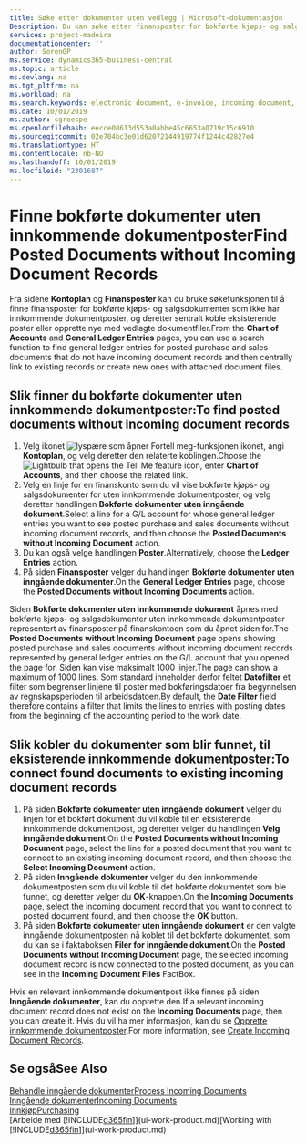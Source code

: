 ```yaml
---
title: Søke etter dokumenter uten vedlegg | Microsoft-dokumentasjon
Description: Du kan søke etter finansposter for bokførte kjøps- og salgsdokumenter som ikke har inngående elektroniske dokumenter, for eksempel importerte fakturaer.
services: project-madeira
documentationcenter: ''
author: SorenGP
ms.service: dynamics365-business-central
ms.topic: article
ms.devlang: na
ms.tgt_pltfrm: na
ms.workload: na
ms.search.keywords: electronic document, e-invoice, incoming document, OCR, ecommerce, document exchange, import invoice
ms.date: 10/01/2019
ms.author: sgroespe
ms.openlocfilehash: eecce08613d553a0abbe45c6653a0719c15c6910
ms.sourcegitcommit: 02e704bc3e01d62072144919774f1244c42827e4
ms.translationtype: HT
ms.contentlocale: nb-NO
ms.lasthandoff: 10/01/2019
ms.locfileid: "2301687"
---
```

# <a name="find-posted-documents-without-incoming-document-records"></a><span data-ttu-id="12819-103">Finne bokførte dokumenter uten innkommende dokumentposter</span><span class="sxs-lookup"><span data-stu-id="12819-103">Find Posted Documents without Incoming Document Records</span></span>
<span data-ttu-id="12819-104">Fra sidene **Kontoplan** og **Finansposter** kan du bruke søkefunksjonen til å finne finansposter for bokførte kjøps- og salgsdokumenter som ikke har innkommende dokumentposter, og deretter sentralt koble eksisterende poster eller opprette nye med vedlagte dokumentfiler.</span><span class="sxs-lookup"><span data-stu-id="12819-104">From the **Chart of Accounts** and **General Ledger Entries** pages, you can use a search function to find general ledger entries for posted purchase and sales documents that do not have incoming document records and then centrally link to existing records or create new ones with attached document files.</span></span>

## <a name="to-find-posted-documents-without-incoming-document-records"></a><span data-ttu-id="12819-105">Slik finner du bokførte dokumenter uten innkommende dokumentposter:</span><span class="sxs-lookup"><span data-stu-id="12819-105">To find posted documents without incoming document records</span></span>
1. <span data-ttu-id="12819-106">Velg ikonet ![lyspære som åpner Fortell meg-funksjonen](media/ui-search/search_small.png "Fortell hva du vil gjøre") ikonet, angi **Kontoplan**, og velg deretter den relaterte koblingen.</span><span class="sxs-lookup"><span data-stu-id="12819-106">Choose the ![Lightbulb that opens the Tell Me feature](media/ui-search/search_small.png "Tell me what you want to do") icon, enter **Chart of Accounts**, and then choose the related link.</span></span>
2. <span data-ttu-id="12819-107">Velg en linje for en finanskonto som du vil vise bokførte kjøps- og salgsdokumenter for uten innkommende dokumentposter, og velg deretter handlingen **Bokførte dokumenter uten inngående dokument**.</span><span class="sxs-lookup"><span data-stu-id="12819-107">Select a line for a G/L account for whose general ledger entries you want to see posted purchase and sales documents without incoming document records, and then choose the **Posted Documents without Incoming Document** action.</span></span>
3. <span data-ttu-id="12819-108">Du kan også velge handlingen **Poster**.</span><span class="sxs-lookup"><span data-stu-id="12819-108">Alternatively, choose the **Ledger Entries** action.</span></span>
4. <span data-ttu-id="12819-109">På siden **Finansposter** velger du handlingen **Bokførte dokumenter uten inngående dokumenter**.</span><span class="sxs-lookup"><span data-stu-id="12819-109">On the **General Ledger Entries** page, choose the **Posted Documents without Incoming Documents** action.</span></span>

<span data-ttu-id="12819-110">Siden **Bokførte dokumenter uten innkommende dokument** åpnes med bokførte kjøps- og salgsdokumenter uten innkommende dokumentposter representert av finansposter på finanskontoen som du åpnet siden for.</span><span class="sxs-lookup"><span data-stu-id="12819-110">The **Posted Documents without Incoming Document** page opens showing posted purchase and sales documents without incoming document records represented by general ledger entries on the G/L account that you opened the page for.</span></span> <span data-ttu-id="12819-111">Siden kan vise maksimalt 1000 linjer.</span><span class="sxs-lookup"><span data-stu-id="12819-111">The page can show a maximum of 1000 lines.</span></span> <span data-ttu-id="12819-112">Som standard inneholder derfor feltet **Datofilter** et filter som begrenser linjene til poster med bokføringsdatoer fra begynnelsen av regnskapsperioden til arbeidsdatoen.</span><span class="sxs-lookup"><span data-stu-id="12819-112">By default, the **Date Filter** field therefore contains a filter that limits the lines to entries with posting dates from the beginning of the accounting period to the work date.</span></span>

## <a name="to-connect-found-documents-to-existing-incoming-document-records"></a><span data-ttu-id="12819-113">Slik kobler du dokumenter som blir funnet, til eksisterende innkommende dokumentposter:</span><span class="sxs-lookup"><span data-stu-id="12819-113">To connect found documents to existing incoming document records</span></span>
1. <span data-ttu-id="12819-114">På siden **Bokførte dokumenter uten inngående dokument** velger du linjen for et bokført dokument du vil koble til en eksisterende innkommende dokumentpost, og deretter velger du handlingen **Velg inngående dokument**.</span><span class="sxs-lookup"><span data-stu-id="12819-114">On the **Posted Documents without Incoming Document** page, select the line for a posted document that you want to connect to an existing incoming document record, and then choose the **Select Incoming Document** action.</span></span>
2. <span data-ttu-id="12819-115">På siden **Inngående dokumenter** velger du den innkommende dokumentposten som du vil koble til det bokførte dokumentet som ble funnet, og deretter velger du **OK**-knappen.</span><span class="sxs-lookup"><span data-stu-id="12819-115">On the **Incoming Documents** page, select the incoming document record that you want to connect to posted document found, and then choose the **OK** button.</span></span>
3. <span data-ttu-id="12819-116">På siden **Bokførte dokumenter uten inngående dokument** er den valgte inngående dokumentposten nå koblet til det bokførte dokumentet, som du kan se i faktaboksen **Filer for inngående dokument**.</span><span class="sxs-lookup"><span data-stu-id="12819-116">On the **Posted Documents without Incoming Document** page, the selected incoming document record is now connected to the posted document, as you can see in the **Incoming Document Files** FactBox.</span></span>

<span data-ttu-id="12819-117">Hvis en relevant innkommende dokumentpost ikke finnes på siden **Inngående dokumenter**, kan du opprette den.</span><span class="sxs-lookup"><span data-stu-id="12819-117">If a relevant incoming document record does not exist on the **Incoming Documents** page, then you can create it.</span></span> <span data-ttu-id="12819-118">Hvis du vil ha mer informasjon, kan du se [Opprette innkommende dokumentposter](across-how-create-income-document-records.md).</span><span class="sxs-lookup"><span data-stu-id="12819-118">For more information, see [Create Incoming Document Records](across-how-create-income-document-records.md).</span></span>

## <a name="see-also"></a><span data-ttu-id="12819-119">Se også</span><span class="sxs-lookup"><span data-stu-id="12819-119">See Also</span></span>
[<span data-ttu-id="12819-120">Behandle inngående dokumenter</span><span class="sxs-lookup"><span data-stu-id="12819-120">Process Incoming Documents</span></span>](across-process-income-documents.md)  
[<span data-ttu-id="12819-121">Inngående dokumenter</span><span class="sxs-lookup"><span data-stu-id="12819-121">Incoming Documents</span></span>](across-income-documents.md)  
[<span data-ttu-id="12819-122">Innkjøp</span><span class="sxs-lookup"><span data-stu-id="12819-122">Purchasing</span></span>](purchasing-manage-purchasing.md)  
<span data-ttu-id="12819-123">[Arbeide med [!INCLUDE[d365fin](includes/d365fin_md.md)]](ui-work-product.md)</span><span class="sxs-lookup"><span data-stu-id="12819-123">[Working with [!INCLUDE[d365fin](includes/d365fin_md.md)]](ui-work-product.md)</span></span>
